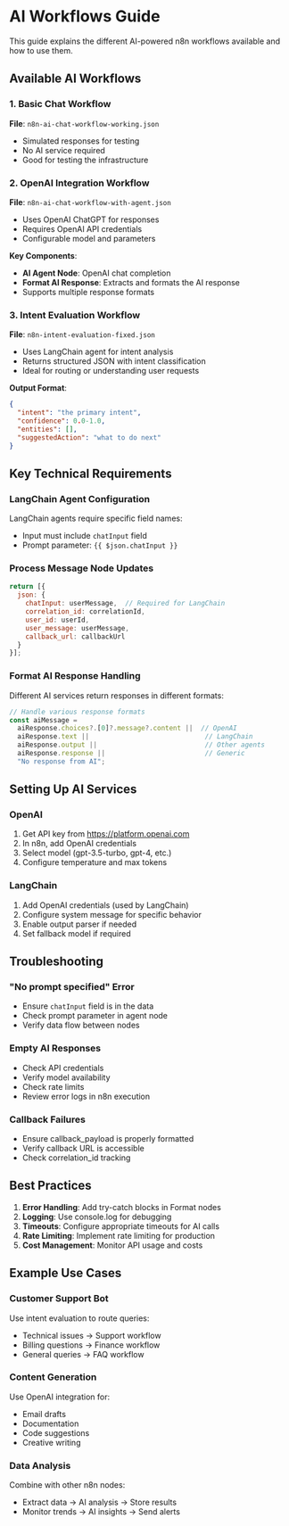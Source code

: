 # AI Workflows Guide

This guide explains the different AI-powered n8n workflows available and how to use them.

## Available AI Workflows

### 1. Basic Chat Workflow
**File**: `n8n-ai-chat-workflow-working.json`
- Simulated responses for testing
- No AI service required
- Good for testing the infrastructure

### 2. OpenAI Integration Workflow
**File**: `n8n-ai-chat-workflow-with-agent.json`
- Uses OpenAI ChatGPT for responses
- Requires OpenAI API credentials
- Configurable model and parameters

**Key Components**:
- **AI Agent Node**: OpenAI chat completion
- **Format AI Response**: Extracts and formats the AI response
- Supports multiple response formats

### 3. Intent Evaluation Workflow
**File**: `n8n-intent-evaluation-fixed.json`
- Uses LangChain agent for intent analysis
- Returns structured JSON with intent classification
- Ideal for routing or understanding user requests

**Output Format**:
```json
{
  "intent": "the primary intent",
  "confidence": 0.0-1.0,
  "entities": [],
  "suggestedAction": "what to do next"
}
```

## Key Technical Requirements

### LangChain Agent Configuration
LangChain agents require specific field names:
- Input must include `chatInput` field
- Prompt parameter: `{{ $json.chatInput }}`

### Process Message Node Updates
```javascript
return [{
  json: {
    chatInput: userMessage,  // Required for LangChain
    correlation_id: correlationId,
    user_id: userId,
    user_message: userMessage,
    callback_url: callbackUrl
  }
}];
```

### Format AI Response Handling
Different AI services return responses in different formats:
```javascript
// Handle various response formats
const aiMessage = 
  aiResponse.choices?.[0]?.message?.content ||  // OpenAI
  aiResponse.text ||                             // LangChain
  aiResponse.output ||                           // Other agents
  aiResponse.response ||                         // Generic
  "No response from AI";
```

## Setting Up AI Services

### OpenAI
1. Get API key from https://platform.openai.com
2. In n8n, add OpenAI credentials
3. Select model (gpt-3.5-turbo, gpt-4, etc.)
4. Configure temperature and max tokens

### LangChain
1. Add OpenAI credentials (used by LangChain)
2. Configure system message for specific behavior
3. Enable output parser if needed
4. Set fallback model if required

## Troubleshooting

### "No prompt specified" Error
- Ensure `chatInput` field is in the data
- Check prompt parameter in agent node
- Verify data flow between nodes

### Empty AI Responses
- Check API credentials
- Verify model availability
- Check rate limits
- Review error logs in n8n execution

### Callback Failures
- Ensure callback_payload is properly formatted
- Verify callback URL is accessible
- Check correlation_id tracking

## Best Practices

1. **Error Handling**: Add try-catch blocks in Format nodes
2. **Logging**: Use console.log for debugging
3. **Timeouts**: Configure appropriate timeouts for AI calls
4. **Rate Limiting**: Implement rate limiting for production
5. **Cost Management**: Monitor API usage and costs

## Example Use Cases

### Customer Support Bot
Use intent evaluation to route queries:
- Technical issues → Support workflow
- Billing questions → Finance workflow
- General queries → FAQ workflow

### Content Generation
Use OpenAI integration for:
- Email drafts
- Documentation
- Code suggestions
- Creative writing

### Data Analysis
Combine with other n8n nodes:
- Extract data → AI analysis → Store results
- Monitor trends → AI insights → Send alerts